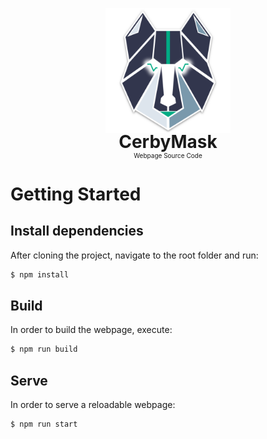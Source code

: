<p align="center">
    <img src="public/android-chrome-512x512.png" style="width:200px;">
    <h1 style="margin-top: -20px;text-align: center;border-bottom: none;">CerbyMask</h1>
    <p style="margin-top: -20px;font-size:10px;text-align: center;border-bottom: none;">Webpage Source Code</p>
</p>

# Getting Started 

## Install dependencies

After cloning the project, navigate to the root folder and run:

```bash
$ npm install
```

## Build


In order to build the webpage, execute:

```bash
$ npm run build
```

## Serve

In order to serve a reloadable webpage:

```bash
$ npm run start
```

